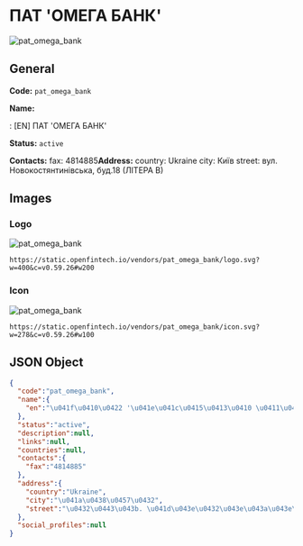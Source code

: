 
# ПАТ 'ОМЕГА БАНК' 
![pat_omega_bank](https://static.openfintech.io/vendors/pat_omega_bank/logo.svg?w=400&c=v0.59.26#w200)  

## General 
 
**Code:** `pat_omega_bank` 
 
**Name:** 
 
:	[EN] ПАТ 'ОМЕГА БАНК' 
 
**Status:** `active` 
 
**Contacts:** 
fax: 4814885**Address:** 
country: Ukraine 
city: Київ 
street: вул. Новокостянтинівська, буд.18 (ЛІТЕРА В) 

## Images 

### Logo 
 
![pat_omega_bank](https://static.openfintech.io/vendors/pat_omega_bank/logo.svg?w=400&c=v0.59.26#w200)  

```
https://static.openfintech.io/vendors/pat_omega_bank/logo.svg?w=400&c=v0.59.26#w200
```  

### Icon 
 
![pat_omega_bank](https://static.openfintech.io/vendors/pat_omega_bank/icon.svg?w=278&c=v0.59.26#w100)  

```
https://static.openfintech.io/vendors/pat_omega_bank/icon.svg?w=278&c=v0.59.26#w100
```  

## JSON Object 

```json
{
  "code":"pat_omega_bank",
  "name":{
    "en":"\u041f\u0410\u0422 '\u041e\u041c\u0415\u0413\u0410 \u0411\u0410\u041d\u041a'"
  },
  "status":"active",
  "description":null,
  "links":null,
  "countries":null,
  "contacts":{
    "fax":"4814885"
  },
  "address":{
    "country":"Ukraine",
    "city":"\u041a\u0438\u0457\u0432",
    "street":"\u0432\u0443\u043b. \u041d\u043e\u0432\u043e\u043a\u043e\u0441\u0442\u044f\u043d\u0442\u0438\u043d\u0456\u0432\u0441\u044c\u043a\u0430, \u0431\u0443\u0434.18 (\u041b\u0406\u0422\u0415\u0420\u0410 \u0412)"
  },
  "social_profiles":null
}
```  
